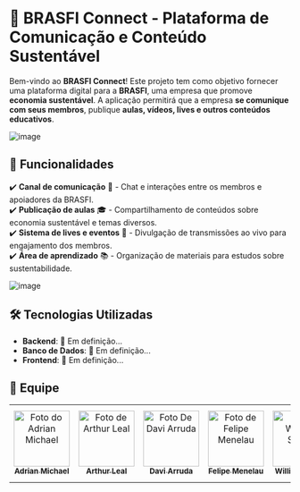 # 🌱 BRASFI Connect - Plataforma de Comunicação e Conteúdo Sustentável

Bem-vindo ao **BRASFI Connect**! Este projeto tem como objetivo fornecer uma plataforma digital para a **BRASFI**, uma empresa que promove **economia sustentável**. A aplicação permitirá que a empresa **se comunique com seus membros**, publique **aulas, vídeos, lives e outros conteúdos educativos**.

![image](https://github.com/user-attachments/assets/bfcb6108-4f4e-4867-9756-26e86c89b253)

## 🚀 Funcionalidades

✔️ **Canal de comunicação** 📢 - Chat e interações entre os membros e apoiadores da BRASFI.  
✔️ **Publicação de aulas** 🎓 - Compartilhamento de conteúdos sobre economia sustentável e temas diversos.  
✔️ **Sistema de lives e eventos** 🎥 - Divulgação de transmissões ao vivo para engajamento dos membros.  
✔️ **Área de aprendizado** 📚 - Organização de materiais para estudos sobre sustentabilidade.  

![image](https://github.com/user-attachments/assets/bfcb6108-4f4e-4867-9756-26e86c89b253)

## 🛠️ Tecnologias Utilizadas

- **Backend**: 🚧 Em definição...  
- **Banco de Dados**: 🚧 Em definição... 
- **Frontend**: 🚧 Em definição...  


## 🤝 Equipe
<table>
  <tr>
    <td align="center">
      <a href="https://github.com/AdrianMichael5" title="defina o título do link">
        <img src="https://avatars.githubusercontent.com/u/144910632?v=4" width="100px;" alt="Foto do Adrian Michael"/><br>
        <sub>
          <b>Adrian Michael</b>
        </sub>
      </a>
    </td>
    <td align="center">
      <a href="https://github.com/arthurlealp" title="defina o título do link">
        <img src="https://avatars.githubusercontent.com/u/167883067?v=4" width="100px;" alt="Foto de Arthur Leal"/><br>
        <sub>
          <b>Arthur Leal</b>
        </sub>
      </a>
    </td>
    <td align="center">
      <a href="https://github.com/daviaarruda" title="defina o título do link">
        <img src="https://avatars.githubusercontent.com/u/162374995?v=4" width="100px;" alt="Foto De Davi Arruda"/><br>
        <sub>
          <b>Davi Arruda</b>
        </sub>
      </a>
    </td>
    <td align="center">
      <a href="https://github.com/Smenelove2" title="defina o título do link">
        <img src="https://avatars.githubusercontent.com/u/186720597?v=4" width="100px;" alt="Foto de Felipe Menelau"/><br>
        <sub>
          <b>Felipe Menelau</b>
        </sub>
      </a>
    </td>
     <td align="center">
      <a href="https://github.com/william-mjsouza" title="defina o título do link">
        <img src="https://avatars.githubusercontent.com/u/66651052?v=4" width="100px;" alt="Foto William Souza"/><br>
        <sub>
          <b>William Souza</b>
        </sub>
      </a>
    </td>
         <td align="center">
      <a href="https://github.com/Thiagovbrayner" title="defina o título do link">
        <img src="https://avatars.githubusercontent.com/u/170368607?v=4" width="100px;" alt="Foto Thiago Brayner"/><br>
        <sub>
          <b>Thiago Brayner</b>
        </sub>
      </a>
    </td>
        <td align="center">
      <a href="https://github.com/JulioVilasBoas" title="defina o título do link">
        <img src="https://avatars.githubusercontent.com/u/167148238?v=4" width="100px;" alt="Foto Julio Vilas Boas"/><br>
        <sub>
          <b>Julio Vilas Boas</b>
        </sub>
      </a>
    </td>
    </tr>
</table>
